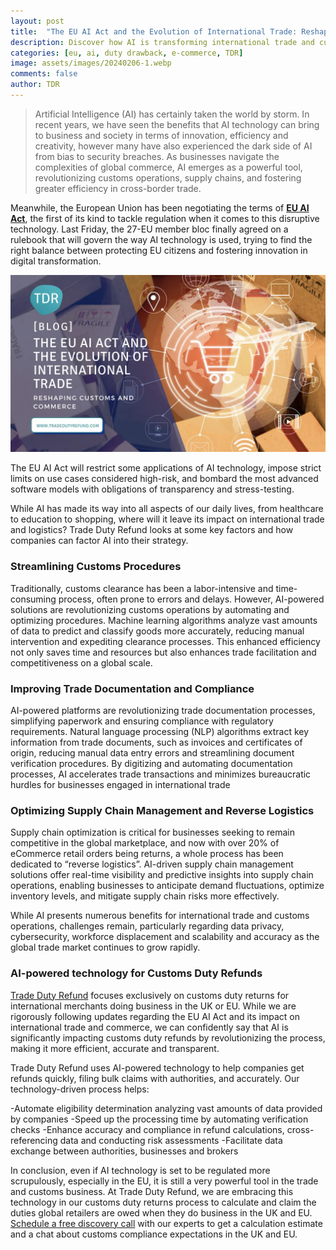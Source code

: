 ```yaml
---
layout: post
title:  "The EU AI Act and the Evolution of International Trade: Reshaping Customs and Commerce"
description: Discover how AI is transforming international trade and customs operations, from streamlining procedures to improving compliance. Learn about the impact of the EU AI Act and how Trade Duty Refund is leveraging AI-powered technology for customs duty refunds.
categories: [eu, ai, duty drawback, e-commerce, TDR]
image: assets/images/20240206-1.webp
comments: false
author: TDR
---
```

>Artificial Intelligence (AI) has certainly taken the world by storm. In recent years, we have seen the benefits that AI technology can bring to business and society in terms of innovation, efficiency and creativity, however many have also experienced the dark side of AI from bias to security breaches. As businesses navigate the complexities of global commerce, AI emerges as a powerful tool, revolutionizing customs operations, supply chains, and fostering greater efficiency in cross-border trade.

Meanwhile, the European Union has been negotiating the terms of [**EU AI Act**](https://www.europarl.europa.eu/news/en/headlines/society/20230601STO93804/eu-ai-act-first-regulation-on-artificial-intelligence), the first of its kind to tackle regulation when it comes to this disruptive technology. Last Friday, the 27-EU member bloc finally agreed on a rulebook that will govern the way AI technology is used, trying to find the right balance between protecting EU citizens and fostering innovation in digital transformation. 

![The image illustrate the way Trade Duty Refund uses AI to improve Customs Duty refund](/assets/images/20240206-2.webp)


The EU AI Act will restrict some applications of AI technology, impose strict limits on use cases considered high-risk, and bombard the most advanced software models with obligations of transparency and stress-testing. 

While AI has made its way into all aspects of our daily lives, from healthcare to education to shopping, where will it leave its impact on international trade and logistics? Trade Duty Refund looks at some key factors and how companies can factor AI into their strategy.

### Streamlining Customs Procedures
Traditionally, customs clearance has been a labor-intensive and time-consuming process, often prone to errors and delays. However, AI-powered solutions are revolutionizing customs operations by automating and optimizing procedures. Machine learning algorithms analyze vast amounts of data to predict and classify goods more accurately, reducing manual intervention and expediting clearance processes. This enhanced efficiency not only saves time and resources but also enhances trade facilitation and competitiveness on a global scale.

### Improving Trade Documentation and Compliance
AI-powered platforms are revolutionizing trade documentation processes, simplifying paperwork and ensuring compliance with regulatory requirements. Natural language processing (NLP) algorithms extract key information from trade documents, such as invoices and certificates of origin, reducing manual data entry errors and streamlining document verification procedures. By digitizing and automating documentation processes, AI accelerates trade transactions and minimizes bureaucratic hurdles for businesses engaged in international trade

### Optimizing Supply Chain Management and Reverse Logistics
Supply chain optimization is critical for businesses seeking to remain competitive in the global marketplace, and now with over 20% of eCommerce retail orders being returns, a whole process has been dedicated to “reverse logistics”.  AI-driven supply chain management solutions offer real-time visibility and predictive insights into supply chain operations, enabling businesses to anticipate demand fluctuations, optimize inventory levels, and mitigate supply chain risks more effectively. 

While AI presents numerous benefits for international trade and customs operations, challenges remain, particularly regarding data privacy, cybersecurity, workforce displacement and scalability and accuracy as the global trade market continues to grow rapidly.

### AI-powered technology for Customs Duty Refunds

[Trade Duty Refund](https://tradedutyrefund.com) focuses exclusively on customs duty returns for international merchants doing business in the UK or EU. While we are rigorously following updates regarding the EU AI Act and its impact on international trade and commerce, we can confidently say that AI is significantly impacting customs duty refunds by revolutionizing the process, making it more efficient, accurate and transparent.

Trade Duty Refund uses AI-powered technology to help companies get refunds quickly, filing bulk claims with authorities, and accurately. Our technology-driven process helps:

-Automate eligibility determination analyzing vast amounts of data provided by companies
-Speed up the processing time by automating verification checks
-Enhance accuracy and compliance in refund calculations, cross-referencing data and conducting risk assessments
-Facilitate data exchange between authorities, businesses and brokers

In conclusion, even if AI technology is set to be regulated more scrupulously, especially in the EU, it is still a very powerful tool in the trade and customs business. At Trade Duty Refund, we are embracing this technology in our customs duty returns process to calculate and claim the duties global retailers are owed when they do business in the UK and EU.
[Schedule a free discovery call](https://zcal.co/i/ipvlgNrr) with our experts to get a calculation estimate and a chat about customs compliance expectations in the UK and EU.

